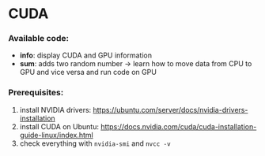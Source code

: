 # CUDA

### Available code:
- **info**: display CUDA and GPU information
- **sum**: adds two random number -> learn how to move data from CPU to GPU and vice versa and run code on GPU

### Prerequisites:
1. install NVIDIA drivers: https://ubuntu.com/server/docs/nvidia-drivers-installation
2. install CUDA on Ubuntu: https://docs.nvidia.com/cuda/cuda-installation-guide-linux/index.html
3. check everything with ```nvidia-smi``` and ```nvcc -v```
